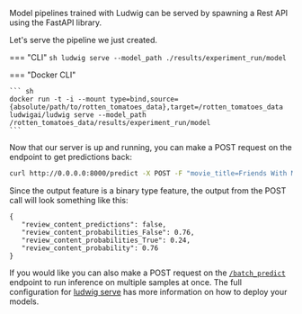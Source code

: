 Model pipelines trained with Ludwig can be served by spawning a Rest API using the FastAPI library.

Let's serve the pipeline we just created.

=== "CLI"
    ```sh
    ludwig serve --model_path ./results/experiment_run/model
    ```

=== "Docker CLI"

    ``` sh
    docker run -t -i --mount type=bind,source={absolute/path/to/rotten_tomatoes_data},target=/rotten_tomatoes_data ludwigai/ludwig serve --model_path /rotten_tomatoes_data/results/experiment_run/model
    ```

Now that our server is up and running, you can make a POST request on the endpoint to get predictions back:

``` sh
curl http://0.0.0.0:8000/predict -X POST -F "movie_title=Friends With Money" -F "content_rating=R" -F "genres=Art House & International, Comedy, Drama" -F "runtime=88.0" -F "top_critic=TRUE" -F "review_content=The cast is terrific, the movie isn't."
```

Since the output feature is a binary type feature, the output from the POST call will look something like this:

```
{
   "review_content_predictions": false,
   "review_content_probabilities_False": 0.76,
   "review_content_probabilities_True": 0.24,
   "review_content_probability": 0.76
}
```

If you would like you can also make a POST request on the [`/batch_predict`](https://ludwig-ai.github.io/ludwig-docs/0.4/user_guide/serving/#batch_predict) endpoint to run inference on multiple samples at once. The full configuration for [ludwig serve](https://ludwig-ai.github.io/ludwig-docs/0.4/user_guide/serving/) has more information on how to deploy your models.
